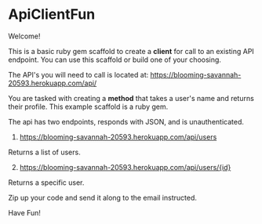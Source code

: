 # ApiClientFun

Welcome!

This is a basic ruby gem scaffold to create a **client** for call to an existing API endpoint.  You can use this scaffold or build one of your choosing.

The API's you will need to call is located at:  https://blooming-savannah-20593.herokuapp.com/api/

You are tasked with creating a **method** that takes a user's name and
returns their profile.  This example scaffold is a ruby gem.

The api has two endpoints, responds with JSON, and is unauthenticated.

1) https://blooming-savannah-20593.herokuapp.com/api/users

Returns a list of users.

2) https://blooming-savannah-20593.herokuapp.com/api/users/{id}

Returns a specific user.

Zip up your code and send it along to the email instructed.

Have Fun!
